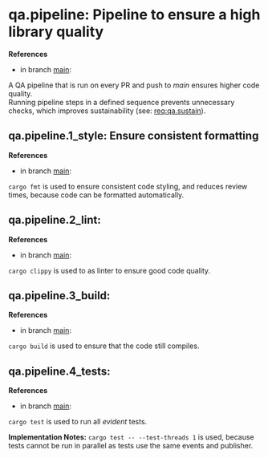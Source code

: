 # qa.pipeline: Pipeline to ensure a high library quality

**References**

- in branch [main](https://github.com/mhatzl/evident/tree/main): 

A QA pipeline that is run on every PR and push to *main* ensures higher code quality.\
Running pipeline steps in a defined sequence prevents unnecessary checks, which improves sustainability (see: [req:qa.sustain](5.a-REQact-qa#qasustain-consider-sustainability-during-design-and-development)).

## qa.pipeline.1_style: Ensure consistent formatting

**References**

- in branch [main](https://github.com/mhatzl/evident/tree/main): 

`cargo fmt` is used to ensure consistent code styling, and reduces review times, because code can be formatted automatically.

## qa.pipeline.2_lint: 

**References**

- in branch [main](https://github.com/mhatzl/evident/tree/main): 

`cargo clippy` is used to as linter to ensure good code quality.

## qa.pipeline.3_build:

**References**

- in branch [main](https://github.com/mhatzl/evident/tree/main): 

`cargo build` is used to ensure that the code still compiles.

## qa.pipeline.4_tests:

**References**

- in branch [main](https://github.com/mhatzl/evident/tree/main): 

`cargo test` is used to run all *evident* tests.

**Implementation Notes:** `cargo test -- --test-threads 1` is used, because tests cannot be run in parallel as tests use the same events and publisher.
